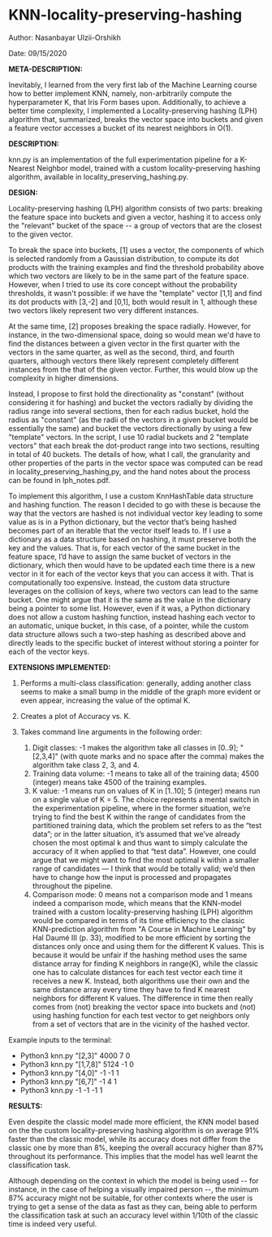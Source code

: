 # KNN-locality-preserving-hashing

Author: Nasanbayar Ulzii-Orshikh

Date: 09/15/2020

**META-DESCRIPTION:**

Inevitably, I learned from the very first lab of the Machine Learning course how to better implement KNN, namely,
non-arbitrarily compute the hyperparameter K, that Iris Form bases upon. Additionally, to achieve a better time complexity, I
implemented a Locality-preserving hashing (LPH) algorithm that, summarized, breaks the vector space into buckets and given a feature
vector accesses a bucket of its nearest neighbors in O(1).

**DESCRIPTION:**

knn.py is an implementation of the full experimentation pipeline for a K-Nearest Neighbor model,
trained with a custom locality-preserving hashing algorithm, available in locality_preserving_hashing.py.

**DESIGN:**

Locality-preserving hashing (LPH) algorithm consists of two parts: breaking the feature space into buckets and given
a vector, hashing it to access only the "relevant" bucket of the space -- a group of vectors that are the closest
to the given vector.

To break the space into buckets, [1] uses a vector, the components of which is selected randomly from a Gaussian
distribution, to compute its dot products with the training examples and find the threshold probability above which two
vectors are likely to be in the same part of the feature space. However, when I tried to use its core concept without
the probability thresholds, it wasn't possible: if we have the "template" vector [1,1] and find its dot products with
[3,-2] and [0,1], both would result in 1, although these two vectors likely represent two very different instances.

At the same time, [2] proposes breaking the space radially. However, for instance, in the two-dimensional space, doing so
would mean we'd have to find the distances between a given vector in the first quarter with the vectors in the same quarter,
as well as the second, third, and fourth quarters, although vectors there likely represent completely different instances
from the that of the given vector. Further, this would blow up the complexity in higher dimensions.

Instead, I propose to first hold the directionality as "constant" (without considering it for hashing) and bucket the
vectors radially by dividing the radius range into several sections, then for each radius bucket, hold the radius as "constant" (as the radii of the vectors in a given
bucket would be essentially the same) and bucket the vectors directionally by using a few "template" vectors. In the script,
I use 10 radial buckets and 2 "template vectors" that each break the dot-product range into two sections, resulting in
total of 40 buckets. The details of how, what I call, the granularity and other properties of the parts in the vector
space was computed can be read in locality_preserving_hashing,py, and the hand notes about the process can be found in lph_notes.pdf.

To implement this algorithm, I use a custom KnnHashTable data structure and hashing function. The reason I decided to
go with these is because the way that the vectors are hashed is not individual vector key leading to some value as is in a Python dictionary,
but the vector that’s being hashed becomes part of an iterable that the vector itself leads to. If I use a dictionary as a data structure based on hashing,
it must preserve both the key and the values. That is, for each vector of the same bucket in the feature space,
I’d have to assign the same bucket of vectors in the dictionary, which then would have to be updated each
time there is a new vector in it for each of the vector keys that you can access it with. That is computationally
too expensive. Instead, the custom data structure leverages on the collision of keys, where two vectors can lead to the same bucket.
One might argue that it is the same as the value in the dictionary being a pointer to some list. However, even if it was,
a Python dictionary does not allow a custom hashing function, instead hashing each vector to an automatic, unique bucket, in this case, of a pointer, while the custom
data structure allows such a two-step hashing as described above and directly leads to the specific bucket of interest
without storing a pointer for each of the vector keys.

**EXTENSIONS IMPLEMENTED:**

1. Performs a multi-class classification: generally, adding another class seems to make a small bump in the middle of the graph
more evident or even appear, increasing the value of the optimal K.
2. Creates a plot of Accuracy vs. K.
3. Takes command line arguments in the following order:

    1. Digit classes: -1 makes the algorithm take all classes in [0..9]; "[2,3,4]" (with quote marks and
    no space after the comma) makes the algorithm take class 2, 3, and 4.
    2. Training data volume: -1 means to take all of the training data; 4500 (integer) means take 4500 of the training
    examples.
    3. K value: -1 means run on values of K in [1..10]; 5 (integer) means run on a single value of K = 5.
    The choice represents a mental switch in the experimentation pipeline, where in the former situation,
    we’re trying to find the best K within the range of candidates from the partitioned training data,
    which the problem set refers to as the “test data”; or in the latter situation, it’s assumed that we’ve already
    chosen the most optimal k and thus want to simply calculate the accuracy of it when applied to that “test data”.
    However, one could argue that we might want to find the most optimal k within a smaller range of candidates —
    I think that would be totally valid; we’d then have to change how the input is processed and propagates throughout
    the pipeline.
    4. Comparison mode: 0 means not a comparison mode and 1 means indeed a comparison mode, which means that
    the KNN-model trained with a custom locality-preserving hashing (LPH) algorithm would be compared  in terms of its time efficiency to the classic
    KNN-prediction algorithm from "A Course in Machine Learning" by Hal Daumé III (p. 33), modified to be
    more efficient by sorting the distances only once and using them for the different K values. This is because
    it would be unfair if the hashing method uses the same distance array for finding K neighbors in range(K),
    while the classic one has to calculate distances for each test vector each time it receives a new K.
    Instead, both algorithms use their own and the same distance array every time they have to find K nearest neighbors
    for different K values. The difference in time then really comes from (not) breaking the vector space into buckets and (not) using hashing
    function for each test vector to get neighbors only from a set of vectors that are in the vicinity of the hashed vector.

Example inputs to the terminal:

- Python3 knn.py "[2,3]" 4000 7 0
- Python3 knn.py "[1,7,8]" 5124 -1 0
- Python3 knn.py "[4,0]" -1 -1 1
- Python3 knn.py "[6,7]" -1 4 1
- Python3 knn.py -1 -1 -1 1

**RESULTS:**

Even despite the classic model made more efficient, the KNN model based on the
the custom locality-preserving hashing algorithm is on average 91% faster than the classic model, while its
accuracy does not differ from the classic one by more than 8%, keeping the overall accuracy higher than 87%
throughout its performance. This implies that the model has well learnt the classification task.

Although depending on the context in which the model is being used -- for instance, in the case of helping a visually
impaired person --, the minimum 87% accuracy might not be suitable, for other contexts where the user is trying to get a sense
of the data as fast as they can, being able to perform the classification task at such an accuracy level within 1/10th
of the classic time is indeed very useful.